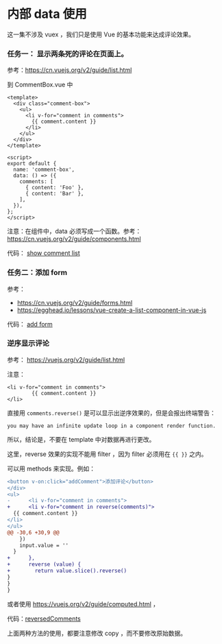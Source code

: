 # 内部 data 使用

这一集不涉及 vuex ，我们只是使用 Vue 的基本功能来达成评论效果。

### 任务一： 显示两条死的评论在页面上。

参考：https://cn.vuejs.org/v2/guide/list.html


到 CommentBox.vue 中

```
<template>
  <div class="comment-box">
    <ul>
      <li v-for="comment in comments">
        {{ comment.content }}
      </li>
    </ul>
  </div>
</template>

<script>
export default {
  name: 'comment-box',
  data: () => ({
    comments: [
      { content: 'Foo' },
      { content: 'Bar' },
    ],
  }),
};
</script>
```

注意：在组件中，data 必须写成一个函数。参考：https://cn.vuejs.org/v2/guide/components.html


代码： [show comment list](https://github.com/happypeter/vuex-hello-demo/commits)

### 任务二：添加 form

参考：

- https://cn.vuejs.org/v2/guide/forms.html
- https://egghead.io/lessons/vue-create-a-list-component-in-vue-js


代码： [add form](https://github.com/happypeter/vuex-hello-demo/commits)



### 逆序显示评论

参考： https://vuejs.org/v2/guide/list.html


注意：

```
<li v-for="comment in comments">
        {{ comment.content }}
</li>
```

直接用 `comments.reverse()` 是可以显示出逆序效果的，但是会报出终端警告：

```
you may have an infinite update loop in a component render function.
```

所以，结论是，不要在 template 中对数据再进行更改。


这里，reverse 效果的实现不能用 filter ，因为 filter 必须用在 `{{ }}` 之内。

可以用 methods 来实现。例如：

```diff
<button v-on:click="addComment">添加评论</button>
</div>
<ul>
-      <li v-for="comment in comments">
+      <li v-for="comment in reverse(comments)">
  {{ comment.content }}
</li>
</ul>
@@ -30,6 +30,9 @@
    })
    input.value = ''
  }
+      },
+      reverse (value) {
+        return value.slice().reverse()
}
}
}
```

或者使用 https://vuejs.org/v2/guide/computed.html ，

代码：[reversedComments]()


上面两种方法的使用，都要注意修改 copy ，而不要修改原始数据。
